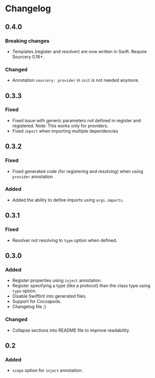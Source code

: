 # Changelog

## 0.4.0
### Breaking changes
- Templates (register and resolver) are now written in Swift. Require Sourcery 0.16+.

### Changed
- Annotation `sourcery: provider` in `init` is not needed anymore.

## 0.3.3
### Fixed
- Fixed issue with generic parameters not defined in register and registered. Note: This works only for providers.
- Fixed `import` when importing multiple dependencies

## 0.3.2
### Fixed
- Fixed generated code (for registering and resolving) when using `provider` annotation

### Added
- Added the ability to define imports using `args.imports`.

## 0.3.1
### Fixed
- Resolver not resolving to `type` option when defined.

## 0.3.0
### Added
- Register properties using `inject` annotation.
- Register specifying a type (like a protocol) than the class type using `type` option.
- Disable Swiftlint into generated files.
- Support for Cocoapods.
- Changelog file ;)

### Changed
- Collapse sections into README file to improve readability.

## 0.2
### Added
- `scope` option for `inject` annotation.
